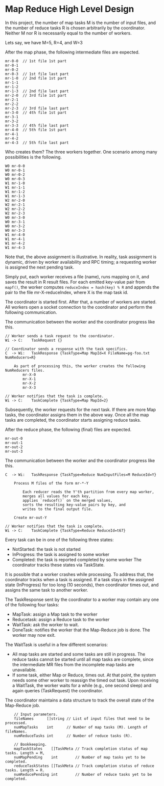 # Map Reduce High Level Design

In this project, the number of map tasks M is the number of input files, and
the number of reduce tasks R is chosen arbitrarily by the coordinator.
Neither M nor R is necessarily equal to the number of workers.

Lets say, we have M=5, R=4, and W=3

After the map phase, the following intermediate files are expected.

    mr-0-0  // 1st file 1st part
    mr-0-1
    mr-0-2
    mr-0-3  // 1st file last part
    mr-1-0  // 2nd file 1st part
    mr-1-1
    mr-1-2
    mr-1-3  // 2nd file last part
    mr-2-0  // 3rd file 1st part
    mr-2-1
    mr-2-2
    mr-2-3  // 3rd file last part
    mr-3-0  // 4th file 1st part
    mr-3-1
    mr-3-2
    mr-3-3  // 4th file last part
    mr-4-0  // 5th file 1st part
    mr-4-1
    mr-4-2
    mr-4-3  // 5th file last part

Who creates them? The three workers together. 
One scenario among many possibilities is the following.

    W0 mr-0-0
    W0 mr-0-1
    W0 mr-0-2
    W0 mr-0-3
    W1 mr-1-0
    W1 mr-1-1
    W1 mr-1-2
    W1 mr-1-3
    W2 mr-2-0
    W2 mr-2-1
    W2 mr-2-2
    W2 mr-2-3
    W0 mr-3-0
    W0 mr-3-1
    W0 mr-3-2
    W0 mr-3-3
    W1 mr-4-0
    W1 mr-4-1
    W1 mr-4-2
    W1 mr-4-3

Note that, the above assignment is illustrative. In reality, task assignment
is dynamic, driven by worker availability and RPC timing; a requesting worker
is assigned the next pending task.

Simply put, each worker receives a file (name), runs mapping on it, and
saves the result in R result files.
For each emitted key-value pair from `mapf()`, the worker computes
 `reduceIndex = hash(key) % R`
and appends the pair to the file mr-X-reduceIndex, where X is the map task id.

The coordinator is started first. After that, a number of workers are started.
All workers open a socket connection to the coordinator and perform the
following communication.

The communication between the worker and the coordinator progress like this.

    // Worker sends a task request to the coordinator.
    Wi -> C:    TaskRequest {}
    
    // Coordinator sends a response with the task specifics.
    C  -> Wi:   TaskResponse {TaskType=Map MapId=X FileName=pg-foo.txt NumReducers=R}
    
        As part of processing this, the worker creates the following NumReducers files.
            mr-X-0
            mr-X-1
            mr-X-2
            mr-X-3

    // Worker notifies that the task is complete.
    Wi -> C:    TaskComplete {TaskType=Map MapId=2}

Subsequently, the worker requests for the next task. If there are more Map
tasks, the coordinator assigns them in the above way. Once all the map tasks
are completed, the coordinator starts assigning reduce tasks.

After the reduce phase, the following (final) files are expected.

    mr-out-0
    mr-out-1
    mr-out-2
    mr-out-3

The communication between the worker and the coordinator progress like this.

    C  -> Wi:   TaskResponse {TaskType=Reduce NumInputFiles=M ReduceId=Y}

        Process M files of the form mr-*-Y

            Each reducer reads the Y'th partition from every map worker,
            merges all values for each key,
            applies `reducef()` on the merged values,
            sorts the resulting key-value pairs by key, and
            writes to the final output file.

        Create mr-out-Y

    // Worker notifies that the task is complete.
    Wi -> C:    TaskComplete {TaskType=Reduce ReduceId=t67}

Every task can be in one of the following three states:
  - NotStarted: the task is not started
  - InProgress: the task is assigned to some worker
  - Completed: the task is reported completed by some worker
The coordinator tracks these states via TaskState.

It is possible that a worker crashes while processing.
To address that, the coordinator tracks when a task is assigned.
If a task stays in the assigned state (InProgress) for too long (10 seconds),
then coordinator times out, and assigns the same task to another worker.

The TaskResponse sent by the coordinator to a worker may contain
any one of the following four tasks:
  - MapTask: assign a Map task to the worker
  - Reducetask: assign a Reduce task to the worker
  - WaitTask: ask the worker to wait.
  - DoneTask: notifies the worker that the Map-Reduce job is done. The worker may now exit.
  
The WaitTask is useful in a few different scenarios:
  - All map tasks are started and some tasks are still in progress.
    The reduce tasks cannot be started until all map tasks are complete,
    since the intermediate MR files from the incomplete map tasks are unavailable.
  - If some task, either Map or Reduce, times out.
    At that point, the system needs some other worker to reassign the timed out task.
Upon receiving a WaitTask, the worker waits for a while (e.g., one second sleep)
and again queries (TaskRequest) the coordinator.

The coordinator maintains a data structure to track the overall state of the Map-Reduce job.
```
	// Input parameters.
	fileNames      []string // List of input files that need to be processed.
	numMapTasks    int      // Number of map tasks (M). Length of fileNames.
	numReduceTasks int      // Number of reduce tasks (R).

	// Bookkeeping.
	mapTaskStates    []TaskMeta // Track completion status of map tasks. Length = M,
	numMapPending    int        // Number of map tasks yet to be completed.
	reduceTaskStates []TaskMeta // Track completion status of reduce tasks. Length = R.
	numReducePending int        // Number of reduce tasks yet to be completed.
```
